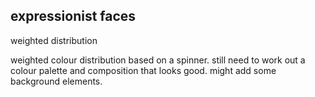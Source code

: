 ## expressionist faces

weighted distribution

weighted colour distribution based on a spinner. still need to work out a colour palette and composition that looks good. might add some background elements.